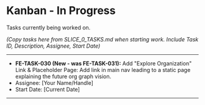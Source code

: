 # Kanban - In Progress

Tasks currently being worked on.

*(Copy tasks here from SLICE_0_TASKS.md when starting work. Include Task ID, Description, Assignee, Start Date)*

---

* **FE-TASK-030 (New - was FE-TASK-031):** Add "Explore Organization" Link & Placeholder Page: Add link in main nav leading to a static page explaining the future org graph vision.
* Assignee: [Your Name/Handle]
* Start Date: [Current Date]

---
